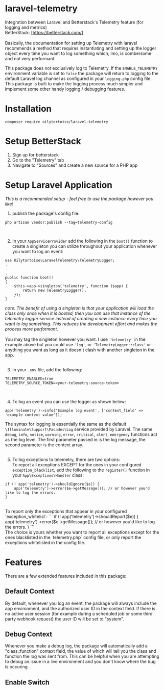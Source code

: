# laravel-telemetry
Integration between Laravel and Betterstack's Telemetry feature (for logging and metrics)  
BetterStack: [https://betterstack.com/]  
</br>
Basically, the documentation for setting up Telemetry with laravel recommends a method that requires instantiating and setting up the logger object every time you want to log something which, imo, is combersome and not very performant.

This package does not exclusively log to Telemetry. If the `ENABLE_TELEMETRY` environment variable is set to `false` the package will return to logging to the default Laravel log channel as configured in your `logging.php` config file.
</br>
This package is built to make the logging process much simpler and implement some other handy logging / debugging features.

# Installation

```
composer require oilytortoise/laravel-telemetry
```

# Setup BetterStack
1. Sign up for betterstack
2. Go to the "Telemetry" tab
3. Navigate to "Sources" and create a new source for a PHP app  

# Setup Laravel Application
*This is a recommended setup - feel free to use the package however you like!*

1. publish the package's config file:
``` cli
php artisan vendor:publish --tag=telemetry-config
```
</br>

2. In your `AppServiceProvider` add the following in the `boot()` function to create a singleton you can utilize throughout your application whenever you want to log an event:  
```
use Oilytortoise\LaravelTelemetry\TelemetryLogger;
.
.
.
public function boot()
{
    $this->app->singleton('telemetry', function ($app) {
        return new TelemetryLogger();
    });
}
```
*note: The benefit of using a singleton is that your application will load the class only once when it is booted, then you can use that instance of the telemetry logger service instead of creating a new instance every time you want to log something. This reduces the development effort and makes the process more performant.*  
</br>
You may tag the singleton however you want. I use `'telemetry'` in the example above but you could use `'log'`, or `'TelemetryLogger::class'` or anything you want as long as it doesn't clash with another singleton in the app.  
</br>

3. In your `.env` file, add the following:
```
TELEMETRY_ENABLED=true
TELEMETRY_SOURCE_TOKEN=<your-telemetry-source-token>
```
</br>

4. To log an event you can use the logger as shown below:
```
app('telemetry')->info('Example log event', ['context_field' => 'example context value']);
```

The syntax for logging is essentially the same as the default `\Illuminate\Support\Facades\Log` service provided by Laravel. The same `debug`, `info`, `notice`, `warning`, `error`, `critical`, `alert`, `emergency` functions act as the log level. The first parameter passed in is the log message, the second parameter is the context array.  
</br>

5. To log exceptions to telemetry, there are two options:  
To report all exceptions EXCEPT for the ones in your configured `exception_blacklist`, add the following to the `register()` function in your `App\Exceptions\Handler` class:
```
if (! app('telemetry')->shouldIgnore($e)) {
    app('telemetry')->error($e->getMessage()); // or however you'd like to log the errors.
}
```  
</br>
To report only the exceptions that appear in your configured `exception_whitelist`:
```
if (! app('telemetry')->shouldReport($e)) {
    app('telemetry')->error($e->getMessage()); // or however you'd like to log the errors.
}
```  
</br>
The choice is yours whether you want to report all exceptions except for the ones blacklisted in the `telemetry.php` config file, or only report the exceptions whitelisted in the config file.

# Features
There are a few extended features included in this package:

## Default Context
By default, whenever you log an event, the package will always include the app environment, and the authorized user ID in the context field. If there is no active user session (for example during a scheduled job or some third party webhook request) the user ID will be set to "system".
</br>

## Debug Context
Whenever you make a debug log, the package will automatically add a "class::function" context field, the value of which will tell you the class and function the log was sent from. This can be helpful when you are attempting to debug an issue in a live environment and you don't know where the bug is occuring.
</br>

## Enable Switch